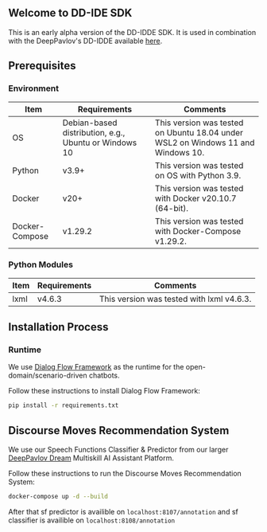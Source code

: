 ## Welcome to DD-IDE SDK
This is an early alpha version of the DD-IDDE SDK. It is used in combination with the DeepPavlov's DD-IDDE available [here](https://github.com/deepmipt/vscode-dff).

## Prerequisites
### Environment

| Item           | Requirements                                          | Comments                                                     |
| -------------- | ----------------------------------------------------- | ------------------------------------------------------------ |
| OS             | Debian-based distribution, e.g., Ubuntu or Windows 10 | This version was tested on Ubuntu 18.04 under WSL2 on Windows 11 and Windows 10. |
| Python         | v3.9+                                                 | This version was tested on OS with Python 3.9.               |
| Docker         | v20+                                                  | This version was tested with Docker v20.10.7 (64-bit).       |
| Docker-Compose | v1.29.2                                               | This version was tested with Docker-Compose v1.29.2.         |

### Python Modules

| Item | Requirements | Comments                                  |
| ---- | ------------ | ----------------------------------------- |
| lxml | v4.6.3       | This version was tested with lxml v4.6.3. |

## Installation Process
### Runtime
We use [Dialog Flow Framework](https://www.github.com/deepmipt/dialog_flow_framework) as the runtime for the open-domain/scenario-driven chatbots.

Follow these instructions to install Dialog Flow Framework:
```bash
pip install -r requirements.txt
```
## Discourse Moves Recommendation System
We use our Speech Functions Classifier & Predictor from our larger [DeepPavlov Dream](https://www.github.com/deepmipt/dream) Multiskill AI Assistant Platform.

Follow these instructions to run the Discourse Moves Recommendation System:
```bash 
docker-compose up -d --build
```
After that sf predictor is availible on `localhost:8107/annotation` and sf classifier is availible on `localhost:8108/annotation` 

